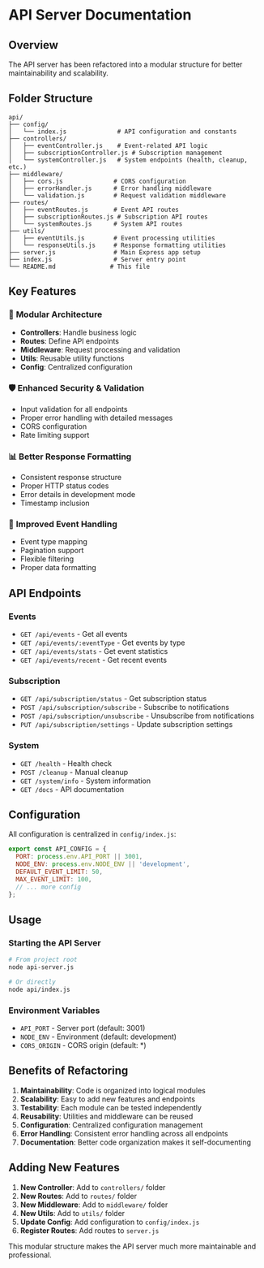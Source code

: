 # API Server Documentation

## Overview
The API server has been refactored into a modular structure for better maintainability and scalability.

## Folder Structure

```
api/
├── config/
│   └── index.js              # API configuration and constants
├── controllers/
│   ├── eventController.js    # Event-related API logic
│   ├── subscriptionController.js # Subscription management
│   └── systemController.js   # System endpoints (health, cleanup, etc.)
├── middleware/
│   ├── cors.js              # CORS configuration
│   ├── errorHandler.js      # Error handling middleware
│   └── validation.js        # Request validation middleware
├── routes/
│   ├── eventRoutes.js       # Event API routes
│   ├── subscriptionRoutes.js # Subscription API routes
│   └── systemRoutes.js      # System API routes
├── utils/
│   ├── eventUtils.js        # Event processing utilities
│   └── responseUtils.js     # Response formatting utilities
├── server.js                # Main Express app setup
├── index.js                 # Server entry point
└── README.md               # This file
```

## Key Features

### 🔧 **Modular Architecture**
- **Controllers**: Handle business logic
- **Routes**: Define API endpoints
- **Middleware**: Request processing and validation
- **Utils**: Reusable utility functions
- **Config**: Centralized configuration

### 🛡️ **Enhanced Security & Validation**
- Input validation for all endpoints
- Proper error handling with detailed messages
- CORS configuration
- Rate limiting support

### 📊 **Better Response Formatting**
- Consistent response structure
- Proper HTTP status codes
- Error details in development mode
- Timestamp inclusion

### 🔄 **Improved Event Handling**
- Event type mapping
- Pagination support
- Flexible filtering
- Proper data formatting

## API Endpoints

### Events
- `GET /api/events` - Get all events
- `GET /api/events/:eventType` - Get events by type
- `GET /api/events/stats` - Get event statistics
- `GET /api/events/recent` - Get recent events

### Subscription
- `GET /api/subscription/status` - Get subscription status
- `POST /api/subscription/subscribe` - Subscribe to notifications
- `POST /api/subscription/unsubscribe` - Unsubscribe from notifications
- `PUT /api/subscription/settings` - Update subscription settings

### System
- `GET /health` - Health check
- `POST /cleanup` - Manual cleanup
- `GET /system/info` - System information
- `GET /docs` - API documentation

## Configuration

All configuration is centralized in `config/index.js`:

```javascript
export const API_CONFIG = {
  PORT: process.env.API_PORT || 3001,
  NODE_ENV: process.env.NODE_ENV || 'development',
  DEFAULT_EVENT_LIMIT: 50,
  MAX_EVENT_LIMIT: 100,
  // ... more config
};
```

## Usage

### Starting the API Server
```bash
# From project root
node api-server.js

# Or directly
node api/index.js
```

### Environment Variables
- `API_PORT` - Server port (default: 3001)
- `NODE_ENV` - Environment (default: development)
- `CORS_ORIGIN` - CORS origin (default: *)

## Benefits of Refactoring

1. **Maintainability**: Code is organized into logical modules
2. **Scalability**: Easy to add new features and endpoints
3. **Testability**: Each module can be tested independently
4. **Reusability**: Utilities and middleware can be reused
5. **Configuration**: Centralized configuration management
6. **Error Handling**: Consistent error handling across all endpoints
7. **Documentation**: Better code organization makes it self-documenting

## Adding New Features

1. **New Controller**: Add to `controllers/` folder
2. **New Routes**: Add to `routes/` folder
3. **New Middleware**: Add to `middleware/` folder
4. **New Utils**: Add to `utils/` folder
5. **Update Config**: Add configuration to `config/index.js`
6. **Register Routes**: Add routes to `server.js`

This modular structure makes the API server much more maintainable and professional. 